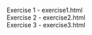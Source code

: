 Exercise 1 - exercise1.html<br />
Exercise 2 - exercise2.html<br />
Exercise 3 - exercise3.html<br />

